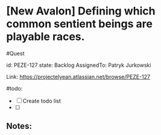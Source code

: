 # [New Avalon] Defining which common sentient beings are playable races.
#Quest

id: PEZE-127
state: Backlog
AssignedTo: Patryk Jurkowski

Link: https://projectelyean.atlassian.net/browse/PEZE-127



#todo:
- [ ] Create todo list
- [ ] 

## Notes:
